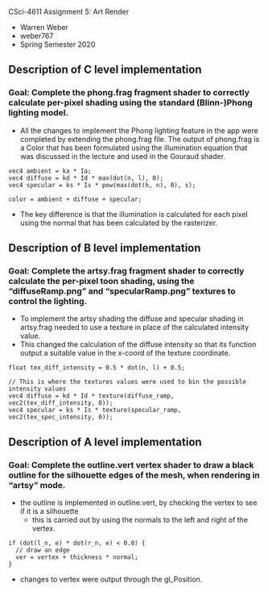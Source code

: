 CSci-4611 Assignment 5: Art Render
- Warren Weber
- weber767
- Spring Semester 2020

## Description of C level implementation
### Goal: Complete the phong.frag fragment shader to correctly calculate per-pixel shading using the standard (Blinn-)Phong lighting model.
- All the changes to implement the Phong lighting feature in the app were completed by extending the phong.frag file. The output of phong.frag is a Color that has been formulated using the illumination equation that was discussed in the lecture and used in the Gouraud shader.
```
vec4 ambient = ka * Ia;
vec4 diffuse = kd * Id * max(dot(n, l), 0);
vec4 specular = ks * Is * pow(max(dot(h, n), 0), s);

color = ambient + diffuse + specular;

```
- The key difference is that the illumination is calculated for each pixel using the normal that has been calculated by the rasterizer.  

## Description of B level implementation
### Goal: Complete the artsy.frag fragment shader to correctly calculate the per-pixel toon shading, using the “diffuseRamp.png” and “specularRamp.png” textures to control the lighting.
- To implement the artsy shading the diffuse and specular shading in artsy.frag needed to use a texture in place of the calculated intensity value.
- This changed the calculation of the diffuse intensity so that its function output a suitable value in the x-coord of the texture coordinate.
```
float tex_diff_intensity = 0.5 * dot(n, l) + 0.5;

// This is where the textures values were used to bin the possible intensity values
vec4 diffuse = kd * Id * texture(diffuse_ramp, vec2(tex_diff_intensity, 0));
vec4 specular = ks * Is * texture(specular_ramp, vec2(tex_spec_intensity, 0));

```
## Description of A level implementation
### Goal: Complete the outline.vert vertex shader to draw a black outline for the silhouette edges of the mesh, when rendering in “artsy” mode.
- the outline is implemented in outline.vert, by checking the vertex to see if it is a silhouette
  - this is carried out by using the normals to the left and right of the vertex.
```
if (dot(l_n, e) * dot(r_n, e) < 0.0) {
  // draw an edge
  ver = vertex + thickness * normal;
}
```
- changes to vertex were output through the gl_Position.
